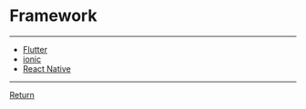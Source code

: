 # Framework

---

- [Flutter](./Framework/Flutter.md)
- [ionic](https://ionicframework.com/docs/)
- [React Native](https://reactnative.dev/)

---

[Return](./..//readme.md)
